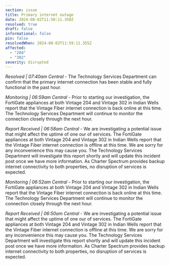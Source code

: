 ```yaml
---
section: issue
title: Primary internet outage
date: 2024-08-02T11:50:11.350Z
resolved: true
draft: false
informational: false
pin: false
resolvedWhen: 2024-08-02T11:59:11.355Z
affected:
  - "204"
  - "302"
severity: disrupted
---
```

*Resolved | 07:40am Central* - The Technology Services Department can confirm that the primary internet connection has been stable and fully functional in the past hour.

*Monitoring | 06:59am Central* - Prior to starting our investigation, the FortiGate appliances at both Vintage 204 and Vintage 302 in Indian Wells report that the Vintage Fiber internet connection is back online at this time. The Technology Services Department will continue to monitor the connection closely through the next hour.

*Report Received | 06:58am Central* - We are investigating a potential issue that might affect the uptime of one our of services. The FortiGate appliances at both Vintage 204 and Vintage 302 in Indian Wells report that the Vintage Fiber internet connection is offline at this time. We are sorry for any inconvenience this may cause you. The Technology Services Department will investigate this report shortly and will update this incident post once we have more information. As Charter Spectrum provides backup internet connectivity to both properties, no disruption of services is expected.

*Monitoring | 06:52am Central* - Prior to starting our investigation, the FortiGate appliances at both Vintage 204 and Vintage 302 in Indian Wells report that the Vintage Fiber internet connection is back online at this time. The Technology Services Department will continue to monitor the connection closely through the next hour.

*Report Received | 06:50am Central* - We are investigating a potential issue that might affect the uptime of one our of services. The FortiGate appliances at both Vintage 204 and Vintage 302 in Indian Wells report that the Vintage Fiber internet connection is offline at this time. We are sorry for any inconvenience this may cause you. The Technology Services Department will investigate this report shortly and will update this incident post once we have more information. As Charter Spectrum provides backup internet connectivity to both properties, no disruption of services is expected.